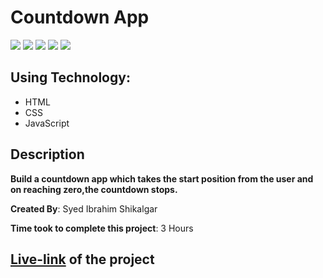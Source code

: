 # Countdown App

![](https://img.shields.io/badge/-HTML-orange)
![](https://img.shields.io/badge/-CSS-green)
![](https://img.shields.io/badge/-JAVASCRIPT-yellowgreen)
![](https://img.shields.io/badge/-BUTTONS-blue)
![](https://img.shields.io/badge/-NETLIFY-yellow)

## Using Technology:

- HTML
- CSS
- JavaScript

## Description

**Build a countdown app which takes the start position from the user and on reaching zero,the countdown stops.**

**Created By**: Syed Ibrahim Shikalgar

**Time took to complete this project**: 3 Hours

## [**Live-link**](https://countdown-program.netlify.app/) of the project

